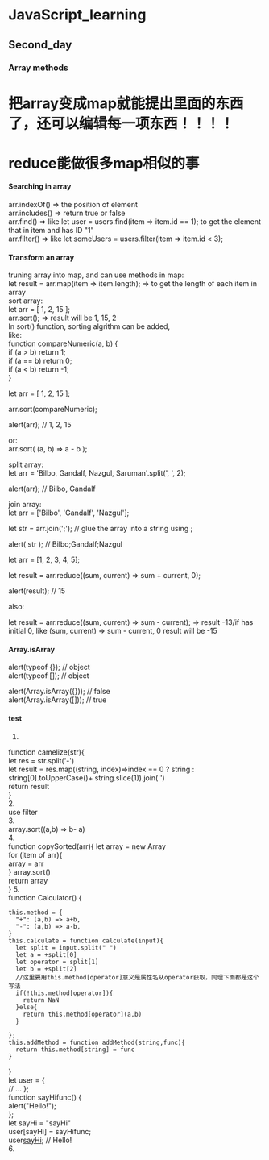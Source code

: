 # JavaScript_learning

## Second_day

### Array methods
# 把array变成map就能提出里面的东西了，还可以编辑每一项东西！！！！
# reduce能做很多map相似的事
#### Searching in array  
arr.indexOf() => the position of element  
arr.includes() => return true or false  
arr.find() => like let user = users.find(item => item.id == 1); to get the element that in item and has ID "1"  
arr.filter() => like let someUsers = users.filter(item => item.id < 3);  

#### Transform an array
truning array into map, and can use methods in map:  
let result = arr.map(item => item.length); => to get the length of each item in array  
sort array:  
let arr = [ 1, 2, 15 ];  
arr.sort(); => result will be 1, 15, 2  
In sort() function, sorting algrithm can be added,  
like:   
function compareNumeric(a, b) {  
  if (a > b) return 1;  
  if (a == b) return 0;  
  if (a < b) return -1;  
}  

let arr = [ 1, 2, 15 ];  

arr.sort(compareNumeric);  

alert(arr);  // 1, 2, 15  

or:  
arr.sort( (a, b) => a - b );  

split array:  
let arr = 'Bilbo, Gandalf, Nazgul, Saruman'.split(', ', 2);  

alert(arr); // Bilbo, Gandalf  

join array:  
let arr = ['Bilbo', 'Gandalf', 'Nazgul'];  

let str = arr.join(';'); // glue the array into a string using ;  

alert( str ); // Bilbo;Gandalf;Nazgul  

let arr = [1, 2, 3, 4, 5];  

let result = arr.reduce((sum, current) => sum + current, 0);  

alert(result); // 15  

also:  

let result = arr.reduce((sum, current) => sum - current); => result -13/if has initial 0, like (sum, current) => sum - current, 0 result will be -15  

#### Array.isArray
alert(typeof {}); // object  
alert(typeof []); // object  

alert(Array.isArray({})); // false  
alert(Array.isArray([])); // true  

#### test
1.  
function camelize(str){  
  let res = str.split('-')  
  let result = res.map((string, index)=>index == 0 ? string : string[0].toUpperCase()+ string.slice(1)).join('')  
  return result  
}  
2.  
use filter  
3.  
array.sort((a,b) => b- a)  
4.  
function copySorted(arr){
    let array = new Array  
    for (item of arr){  
        array = arr  
    }
    array.sort()  
    return array  
}
5.  
function Calculator() {  

    this.method = {  
      "+": (a,b) => a+b,  
      "-": (a,b) => a-b,  
    }  
    this.calculate = function calculate(input){  
      let split = input.split(" ")  
      let a = +split[0]  
      let operator = split[1]  
      let b = +split[2]  
      //这里要用this.method[operator]意义是属性名从operator获取，同理下面都是这个写法  
      if(!this.method[operator]){  
        return NaN  
      }else{  
        return this.method[operator](a,b)  
      }  
      
    };  
    this.addMethod = function addMethod(string,func){  
      return this.method[string] = func  
    }  

}  
let user = {  
  // ...
};  
function sayHifunc() {  
  alert("Hello!");  
};  
let sayHi = "sayHi"  
user[sayHi] = sayHifunc;  
user[sayHi](); // Hello!  
6.  


